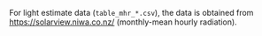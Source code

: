 For light estimate data (`table_mhr_*.csv`), the data is obtained from https://solarview.niwa.co.nz/ (monthly-mean hourly radiation).
